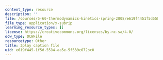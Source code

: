 ```yaml
---
content_type: resource
description: ''
file: /courses/5-60-thermodynamics-kinetics-spring-2008/e619f4451f5d5584aa5e5f539c672bc0_RT_v0PhXP5E.vtt
file_type: application/x-subrip
learning_resource_types: []
license: https://creativecommons.org/licenses/by-nc-sa/4.0/
ocw_type: OCWFile
resourcetype: Other
title: 3play caption file
uid: e619f445-1f5d-5584-aa5e-5f539c672bc0
---
```

